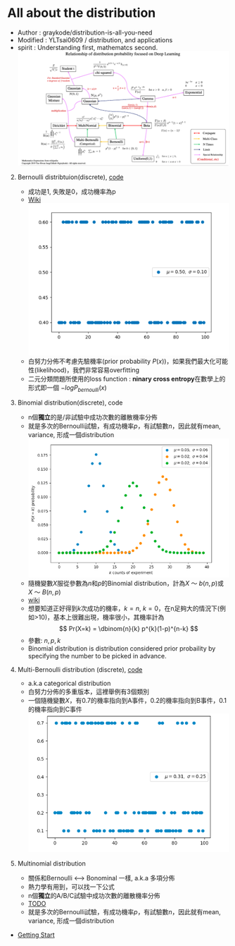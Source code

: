 # All about the distribution
* Author : graykode/distribution-is-all-you-need
* Modified : YLTsai0609 / distribution, and applications
* spirit : Understanding first, mathematcs second.
<img src ='/images/distribution_1.png'></img>

2. Bernoulli distribtuion(discrete), [code](demo/bernoulli.py)
   * 成功是1, 失敗是0，成功機率為p
   * [Wiki](https://zh.wikipedia.org/wiki/%E4%BC%AF%E5%8A%AA%E5%88%A9%E5%88%86%E5%B8%83)
<img src ='/images/distribution_2.png'></img>
   * 白努力分佈不考慮先驗機率(prior probability $P(x)$)，如果我們最大化可能性(likelihood)，我們非常容易overfitting
   * 二元分類問題所使用的loss function : **ninary cross entropy**在數學上的形式即一個  $-logP_{bernoulli}(x)$


3. Binomial distribution(discrete), code
   * n個**獨立**的是/非試驗中成功次數的離散機率分佈
   * 就是多次的Bernoulli試驗，有成功機率$p$，有試驗數$n$，因此就有mean, variance, 形成一個distribution
<img src ='/images/distribution_3.png'></img>
   * 隨機變數$X$服從參數為$n$和$p$的Binomial distribution，計為$X~～~b(n,p)$或$X~～~B(n,p)$
   * [wiki](https://zh.wikipedia.org/wiki/%E4%BA%8C%E9%A0%85%E5%88%86%E4%BD%88)
   * 想要知道正好得到$k$次成功的機率，$k=n$, $k=0$，在n足夠大的情況下(例如>10)，基本上很難出現，機率很小，其機率計為
    $$
 Pr(X=k) = \dbinom{n}{k} p^{k}(1-p)^{n-k}
$$
   * 參數: $n, p, k$
   * Binomial distribution is distribution considered prior probaility by specifying the number to be picked in advance.

4. Multi-Bernoulli distribution (discrete), [code](demo/categorical.py)
   * a.k.a categorical distribution
   * 白努力分佈的多重版本，這裡舉例有3個類別
   * 一個隨機變數$X$，有0.7的機率指向到A事件，0.2的機率指向到B事件，0.1的機率指向到C事件
<img src ='/images/distribution_4.png'></img>

5. Multinomial distribution
   * 關係和Bernoulli <--> Bonominal 一樣, a.k.a 多項分佈
   * 熱力學有用到，可以找一下公式
   * n個**獨立**的A/B/C試驗中成功次數的離散機率分佈
   * [TODO](https://baike.baidu.com/item/%E5%A4%9A%E9%A1%B9%E5%88%86%E5%B8%83)
   * 就是多次的Bernoulli試驗，有成功機率$p$，有試驗數$n$，因此就有mean, variance, 形成一個distribution


* [Getting Start](http://itchen.class.kmu.edu.tw/kmu/book/Pro&Sta/stat-ch7.pdf)